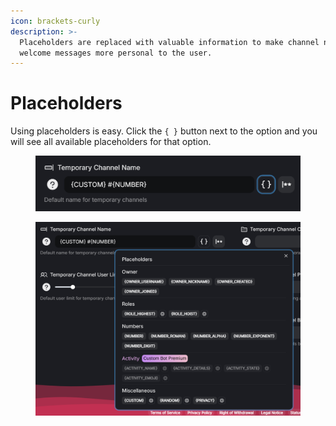 ```yaml
---
icon: brackets-curly
description: >-
  Placeholders are replaced with valuable information to make channel names or
  welcome messages more personal to the user.
---
```


# Placeholders

Using placeholders is easy. Click the `{ }` button next to the option and you will see all available placeholders for that option.

<figure><img src="../../.gitbook/assets/image (1).png" alt=""><figcaption></figcaption></figure>

<figure><img src="../../.gitbook/assets/image (2).png" alt=""><figcaption></figcaption></figure>
